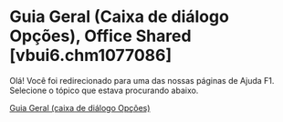 
# Guia Geral (Caixa de diálogo Opções), Office Shared [vbui6.chm1077086]

Olá! Você foi redirecionado para uma das nossas páginas de Ajuda F1. Selecione o tópico que estava procurando abaixo.

[Guia Geral (caixa de diálogo Opções)](http://msdn.microsoft.com/library/51ae42eb-7698-2cba-3196-c20688f41f32%28Office.15%29.aspx)
